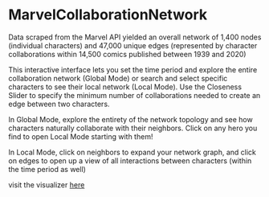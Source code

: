 # MarvelCollaborationNetwork

Data scraped from the Marvel API yielded an overall network of 1,400 nodes (individual characters) and 47,000 unique edges (represented by character collaborations within 14,500 comics published between 1939 and 2020)

This interactive interface lets you set the time period and explore the entire collaboration network (Global Mode) or search and select specific characters to see their local network (Local Mode). Use the Closeness Slider to specify the minimum number of collaborations needed to create an edge between two characters.

In Global Mode, explore the entirety of the network topology and see how characters naturally collaborate with their neighbors. Click on any hero you find to open Local Mode starting with them!

In Local Mode, click on neighbors to expand your network graph, and click on edges to open up a view of all interactions between characters (within the time period as well)

visit the visualizer [here](https://nsendek.github.io/MarvelCollaborationNetwork/index.html)
